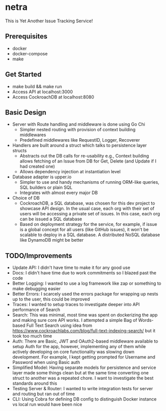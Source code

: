 # netra
This is Yet Another Issue Tracking Service!

## Prerequisites
- docker
- docker-compose
- make
## Get Started
- make build && make run
- Access API at localhost:3000
- Access CockroachDB at localhost:8080

## Basic Design
- Server with Route handling and middleware is done using Go Chi
  - Simpler nested routing with provision of context building middlewares
  - Predefined middlewares like RequestID, Logger, Recoverer
- Handlers are built around a struct which talks to persistence layer structs
  - Abstracts out the DB calls for re-usability e.g., Context building allows fetching of an Issue from DB for Get, Delete (and Update if I had created one)
  - Allows dependency injection at instantiation level
- Database adapter is upper.io
  - Simpler to use and handy mechanisms of running ORM-like queries, SQL builders or plain SQL
  - Integrates with almost every major DB
- Choice of DB
  - CockroachDB, a SQL database, was chosen for this dev project to showcase API design. In the usual case, each org with their set of users will be accessing a private set of issues. In this case, each org can be issued a SQL database
  - Based on deployment strategy for the service, for example, if issue is a global concept for all users (like GitHub issues), it won't be scalable to deploy in a SQL database. A distributed NoSQL database like DynamoDB might be better  
## TODO/Improvements
- Update API: I didn't have time to make it for any good use
- Docs: I didn't have time due to work commitments so I blazed past the code
- Better Logging: I wanted to use a log framework like zap or something to make debugging easier
- Better Errors: I scarcely used the errors package for wrapping up nests up to the user, this could be improved
- Traces: I wanted to setup traces to investigate deeper into API performance of Search
- Search: This was minimal, most time was spent on dockerizing the app and making sure core API works. I attempted a simple Bag of Words-based Full Text Search using idea from https://www.cockroachlabs.com/blog/full-text-indexing-search/ but it took too much time
- Auth: There are Basic, JWT and OAuth2-based middleware available to setup Auth for the app, however, implementing any of them while actively developing on core functionality was slowing down development. For example, I kept getting prompted for Username and Password when using Basic auth
- Simplified Model: Having separate models for persistence and service layer made some things clean but at the same time converting one struct to another was a repeated chore. I want to investigate the best standards around this
- Testing Server & Router: I wanted to write integration tests for server and routing but ran out of time
- CLI: Using Cobra for defining DB config to distinguish Docker instance vs local run would have been nice
